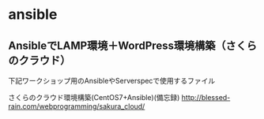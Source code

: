 # ansible
## AnsibleでLAMP環境＋WordPress環境構築（さくらのクラウド）

下記ワークショップ用のAnsibleやServerspecで使用するファイル

さくらのクラウド環境構築(CentOS7+Ansible)(備忘録)
http://blessed-rain.com/webprogramming/sakura_cloud/
